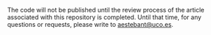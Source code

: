 The code will not be published until the review process of the article associated with this repository is completed. Until that time, for any questions or requests, please write to  <aestebant@uco.es>.